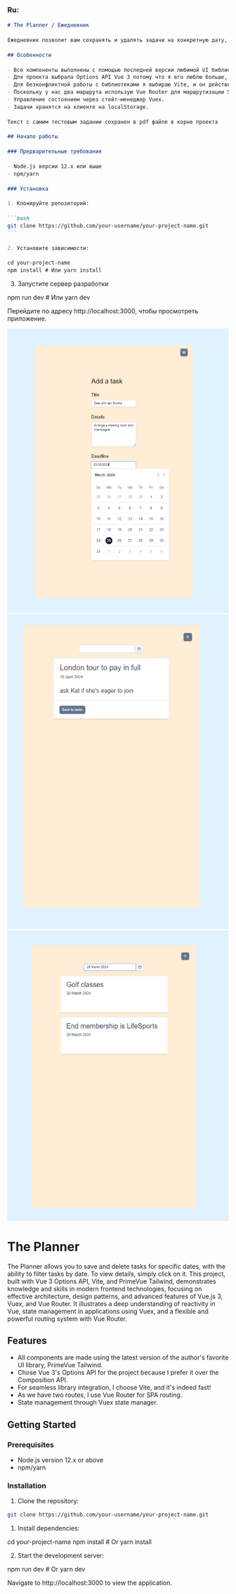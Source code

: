 ### Ru:

````markdown
# The Planner / Ежедневник

Ежедневник позволит вам сохранять и удалять задачи на конкретную дату, есть возможность отфильтровать задачи по дате. Чтобы посмотреть детали достаточно кликнуть на нее. Этот проект на Vue 3 Options + Vite + PrimeVue Tailwind создан для демонстрации знаний и умений в области современных технологий фронтенд-разработки, с акцентом на использовании эффективной архитектуры, паттернов проектирования и передовых возможностей Vue.js 3, Vuex и Vue Router. Проект иллюстрирует глубокое понимание реактивности в Vue, управления состоянием приложения с Vuex, а также гибкой и мощной системы маршрутизации с Vue Router.

## Особенности

- Все компоненты выполнены с помощью последней версии любимой UI библиотеки автора PrimeVue Tailwind.
- Для проекта выбрала Options API Vue 3 потому что я его люблю больше, чем Composition API.
- Для безконфликтной работы с библиотеками я выбираю Vite, и он действительно быстрый!
- Поскольку у нас два маршрута использую Vue Router для маршрутизации SPA.
- Управление состоянием через стейт-менеджер Vuex.
- Задачи хранятся на клиенте на localStorage.

Текст с самим тестовым задании сохранен в pdf файле в корне проекта

## Начало работы

### Предварительные требования

- Node.js версии 12.x или выше
- npm/yarn

### Установка

1. Клонируйте репозиторий:

```bash
git clone https://github.com/your-username/your-project-name.git
```

2. Установите зависимости:

cd your-project-name
npm install # Или yarn install
````

3. Запустите сервер разработки

npm run dev # Или yarn dev

Перейдите по адресу http://localhost:3000, чтобы просмотреть приложение.

![Screenshot 1](./public/img/Screenshot-1.png)
![Screenshot 2](./public/img/Screenshot-2.png)
![Screenshot 3](./public/img/Screenshot-3.png)

# The Planner

The Planner allows you to save and delete tasks for specific dates, with the ability to filter tasks by date. To view details, simply click on it. This project, built with Vue 3 Options API, Vite, and PrimeVue Tailwind, demonstrates knowledge and skills in modern frontend technologies, focusing on effective architecture, design patterns, and advanced features of Vue.js 3, Vuex, and Vue Router. It illustrates a deep understanding of reactivity in Vue, state management in applications using Vuex, and a flexible and powerful routing system with Vue Router.

## Features

- All components are made using the latest version of the author's favorite UI library, PrimeVue Tailwind.
- Chose Vue 3's Options API for the project because I prefer it over the Composition API.
- For seamless library integration, I choose Vite, and it's indeed fast!
- As we have two routes, I use Vue Router for SPA routing.
- State management through Vuex state manager.

## Getting Started

### Prerequisites

- Node.js version 12.x or above
- npm/yarn

### Installation

1. Clone the repository:

```bash
git clone https://github.com/your-username/your-project-name.git
```

1. Install dependencies:

cd your-project-name
npm install # Or yarn install

2. Start the development server:

npm run dev # Or yarn dev

Navigate to http://localhost:3000 to view the application.
